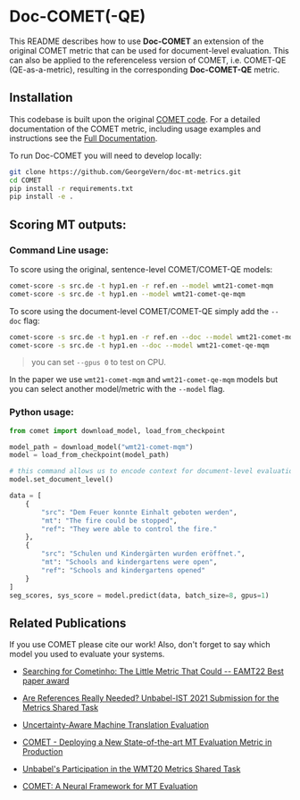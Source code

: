 # Doc-COMET(-QE)

This README describes how to use **Doc-COMET** an extension of the original COMET metric that can be used for document-level evaluation. This can also be applied to the referenceless version of COMET, i.e. COMET-QE (QE-as-a-metric), resulting in the corresponding **Doc-COMET-QE** metric.

## Installation

This codebase is built upon the original [COMET code](https://github.com/Unbabel/COMET). For a detailed documentation of the COMET metric, including usage examples and instructions see the [Full Documentation](https://unbabel.github.io/COMET/html/index.html).

To run Doc-COMET you will need to develop locally:
```bash
git clone https://github.com/GeorgeVern/doc-mt-metrics.git
cd COMET
pip install -r requirements.txt
pip install -e .
```

## Scoring MT outputs:

### Command Line usage:

To score using the original, sentence-level COMET/COMET-QE models:
```bash
comet-score -s src.de -t hyp1.en -r ref.en --model wmt21-comet-mqm
comet-score -s src.de -t hyp1.en --model wmt21-comet-qe-mqm
```

To score using the document-level COMET/COMET-QE simply add the `--doc` flag:
```bash
comet-score -s src.de -t hyp1.en -r ref.en --doc --model wmt21-comet-mqm
comet-score -s src.de -t hyp1.en --doc --model wmt21-comet-qe-mqm
```
> you can set `--gpus 0` to test on CPU.

In the paper we use `wmt21-comet-mqm` and `wmt21-comet-qe-mqm` models but you can select another model/metric with the `--model` flag.

### Python usage:

```python
from comet import download_model, load_from_checkpoint

model_path = download_model("wmt21-comet-mqm")
model = load_from_checkpoint(model_path)

# this command allows us to encode context for document-level evaluation
model.set_document_level()

data = [
    {
        "src": "Dem Feuer konnte Einhalt geboten werden",
        "mt": "The fire could be stopped",
        "ref": "They were able to control the fire."
    },
    {
        "src": "Schulen und Kindergärten wurden eröffnet.",
        "mt": "Schools and kindergartens were open",
        "ref": "Schools and kindergartens opened"
    }
]
seg_scores, sys_score = model.predict(data, batch_size=8, gpus=1)
```

## Related Publications
If you use COMET please cite our work! Also, don't forget to say which model you used to evaluate your systems.

- [Searching for Cometinho: The Little Metric That Could -- EAMT22 Best paper award](https://aclanthology.org/2022.eamt-1.9/)

- [Are References Really Needed? Unbabel-IST 2021 Submission for the Metrics Shared Task](http://statmt.org/wmt21/pdf/2021.wmt-1.111.pdf)

- [Uncertainty-Aware Machine Translation Evaluation](https://aclanthology.org/2021.findings-emnlp.330/) 

- [COMET - Deploying a New State-of-the-art MT Evaluation Metric in Production](https://www.aclweb.org/anthology/2020.amta-user.4)

- [Unbabel's Participation in the WMT20 Metrics Shared Task](https://aclanthology.org/2020.wmt-1.101/)

- [COMET: A Neural Framework for MT Evaluation](https://www.aclweb.org/anthology/2020.emnlp-main.213)



